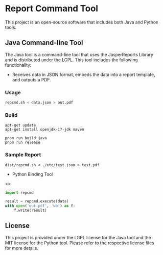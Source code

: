 # Report Command Tool

This project is an open-source software that includes both Java and Python tools.

## Java Command-line Tool

The Java tool is a command-line tool that uses the JasperReports Library and is distributed under the LGPL.
This tool includes the following functionality:

* Receives data in JSON format, embeds the data into a report template, and outputs a PDF.

### Usage

```sh
repcmd.sh < data.json > out.pdf
```

### Build

```
apt-get update
apt-get install openjdk-17-jdk maven

pnpm run build:java
pnpm run release
```

### Sample Report

```
dist/repcmd.sh < ./etc/test.json > test.pdf
```

* Python Binding Tool

<<under consideration>>

```python
import repcmd

result = repcmd.execute(data)
with open('out.pdf', 'wb') as f:
    f.write(result)
```

## License

This project is provided under the LGPL license for the Java tool and the MIT license for the Python tool.
Please refer to the respective license files for more details.
